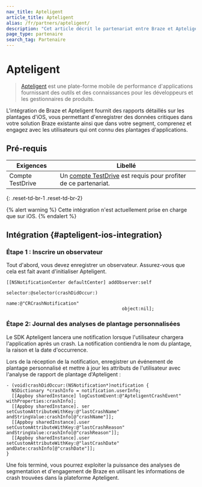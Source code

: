 ```yaml
---
nav_title: Apteligent
article_title: Apteligent
alias: /fr/partners/apteligent/
description: "Cet article décrit le partenariat entre Braze et Apteligent, une application mobile qui détaille les rapports de plantage, vous permettant d'enregistrer des données critiques dans votre solution Braze existante."
page_type: partenaire
search_tag: Partenaire
---
```


# Apteligent

> [Apteligent](https://kb.vmtestdrive.com/hc/en-us/articles/360001544114-Apteligent-by-VMware-Walkthrough) est une plate-forme mobile de performance d'applications fournissant des outils et des connaissances pour les développeurs et les gestionnaires de produits.

L'intégration de Braze et Apteligent fournit des rapports détaillés sur les plantages d'iOS, vous permettant d'enregistrer des données critiques dans votre solution Braze existante ainsi que dans votre segment, comprenez et engagez avec les utilisateurs qui ont connu des plantages d'applications.

## Pré-requis

| Exigences        | Libellé                                                                                                                                                     |
| ---------------- | ----------------------------------------------------------------------------------------------------------------------------------------------------------- |
| Compte TestDrive | Un [compte TestDrive](https://kb.vmtestdrive.com/hc/en-us/articles/360001372254-Getting-Started-with-TestDrive) est requis pour profiter de ce partenariat. |
{: .reset-td-br-1 .reset-td-br-2}

{% alert warning %}
Cette intégration n'est actuellement prise en charge que sur iOS.
{% endalert %}

## Intégration {#apteligent-ios-integration}

### Étape 1 : Inscrire un observateur

Tout d'abord, vous devez enregistrer un observateur. Assurez-vous que cela est fait avant d'initialiser Apteligent.

```objc
[[NSNotificationCenter defaultCenter] addObserver:self
                                         selector:@selector(crashDidOccur:)
                                             name:@"CRCrashNotification"
                                           object:nil];
```

### Étape 2: Journal des analyses de plantage personnalisées

Le SDK Apteligent lancera une notification lorsque l'utilisateur chargera l'application après un crash. La notification contiendra le nom du plantage, la raison et la date d'occurrence.

Lors de la réception de la notification, enregistrer un événement de plantage personnalisé et mettre à jour les attributs de l'utilisateur avec l'analyse de rapport de plantage d'Apteligent :

```objc
- (void)crashDidOccur:(NSNotification*)notification {
  NSDictionary *crashInfo = notification.userInfo;
  [[Appboy sharedInstance] logCustomEvent:@"ApteligentCrashEvent" withProperties:crashInfo];
  [[Appboy sharedInstance]. ser setCustomAttributeWithKey:@"lastCrashName" andStringValue:crashInfo[@"crashName"]];
  [[Appboy sharedInstance].user setCustomAttributeWithKey:@"lastCrashReason" andStringValue:crashInfo[@"crashReason"]];
  [[Appboy sharedInstance].user setCustomAttributeWithKey:@"lastCrashDate" andDate:crashInfo[@"crashDate"]];
}
```

Une fois terminé, vous pourrez exploiter la puissance des analyses de segmentation et d'engagement de Braze en utilisant les informations de crash trouvées dans la plateforme Apteligent.